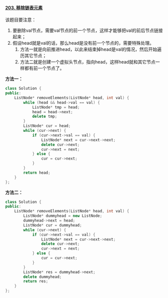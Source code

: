 #### [203. 移除链表元素](https://leetcode.cn/problems/remove-linked-list-elements/)

该题目要注意：

1. 要删除val节点，需要val节点的前一个节点，这样才能够把val的前后节点链接起来；
2. 假设head就是val的话，那么head是没有前一个节点的，需要特殊处理。
   1. 方法一就是向前推进head，以此来结束掉head是val的情况，然后开始遍历其它节点；
   2. 方法二就是创建一个虚拟头节点，指向head，这样head就和其它节点一样都有前一个节点了。

**方法一：**

```cpp
class Solution {
public:
    ListNode* removeElements(ListNode* head, int val) {
        while (head && head->val == val) {
            ListNode* tmp = head;
            head = head->next;
            delete tmp;
        }
        ListNode* cur = head;
        while (cur->next) {
            if (cur->next->val == val) {
                ListNode* next = cur->next->next;
                delete cur->next;
                cur->next = next;
            } else {
                cur = cur->next;
            }
        }
        return head;
    }
};
```

**方法二：**

```cpp
class Solution {
public:
    ListNode* removeElements(ListNode* head, int val) {
        ListNode* dummyhead = new ListNode;
        dummyhead->next = head;
        ListNode* cur = dummyhead;
        while (cur->next) {
            if (cur->next->val == val) {
                ListNode* next = cur->next->next;
                delete cur->next;
                cur->next = next;
            } else {
                cur = cur->next;
            }
        }
        ListNode* res = dummyhead->next;
        delete dummyhead;
        return res;
    }
};
```


